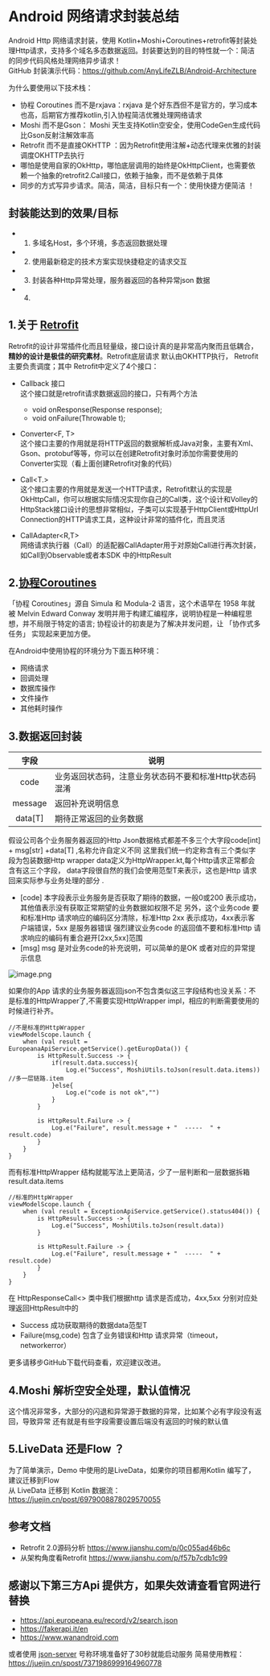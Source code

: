 
# Android 网络请求封装总结

Android Http 网络请求封装，使用 Kotlin+Moshi+Coroutines+retrofit等封装处理Http请求，支持多个域名多态数据返回。封装要达到的目的特性就一个：简洁的同步代码风格处理网络异步请求！  
GitHub 封装演示代码：https://github.com/AnyLifeZLB/Android-Architecture


为什么要使用以下技术栈：

- 协程 Coroutines 而不是rxjava：rxjava 是个好东西但不是官方的，学习成本也高，后期官方推荐kotlin,引入协程简洁优雅处理网络请求
- Moshi 而不是Gson： Moshi 天生支持Kotlin空安全，使用CodeGen生成代码比Gson反射注解效率高
- Retrofit 而不是直接OKHTTP ：因为Retrofit使用注解+动态代理来优雅的封装调度OKHTTP去执行
- 哪怕是使用自家的OkHttp，哪怕底层调用的始终是OkHttpClient，也需要依赖一个抽象的retrofit2.Call接口，依赖于抽象，而不是依赖于具体
- 同步的方式写异步请求。简洁，简洁，目标只有一个：使用快捷方便简洁 ！

## 封装能达到的效果/目标
 - 1. 多域名Host，多个环境，多态返回数据处理      
 - 2. 使用最新稳定的技术方案实现快捷稳定的请求交互
 - 3. 封装各种Http异常处理，服务器返回的各种异常json 数据
 - 4. 


## 1.关于 [Retrofit](https://www.jianshu.com/p/f57b7cdb1c99)

Retrofit的设计非常插件化而且轻量级，接口设计真的是非常高内聚而且低耦合，**精妙的设计是极佳的研究素材**。Retrofit底层请求 默认由OKHTTP执行，
Retrofit主要负责调度；其中 Retrofit中定义了4个接口：

- Callback<T> 接口  
    这个接口就是retrofit请求数据返回的接口，只有两个方法
  * void onResponse(Response<T> response); 
  * void onFailure(Throwable t);

 - Converter<F, T>  
    这个接口主要的作用就是将HTTP返回的数据解析成Java对象，主要有Xml、Gson、protobuf等等，你可以在创建Retrofit对象时添加你需要使用的Converter实现（看上面创建Retrofit对象的代码）

 - Call<T.>  
    这个接口主要的作用就是发送一个HTTP请求，Retrofit默认的实现是OkHttpCall<T>，你可以根据实际情况实现你自己的Call类，这个设计和Volley的HttpStack接口设计的思想非常相似，子类可以实现基于HttpClient或HttpUrl Connection的HTTP请求工具，这种设计非常的插件化，而且灵活

 - CallAdapter<R,T>  
    网络请求执行器（Call）的适配器CallAdapter用于对原始Call进行再次封装，如Call<R>到Observable<R>或者本SDK 中的HttpResult<T>



## 2.[协程Coroutines](https://rengwuxian.com/kotlin-coroutines-1/)

   「协程 Coroutines」源自 Simula 和 Modula-2 语言，这个术语早在 1958 年就被 Melvin Edward Conway 发明并用于构建汇编程序，说明协程是一种编程思想，并不局限于特定的语言; 协程设计的初衷是为了解决并发问题，让 「协作式多任务」 实现起来更加方便。

 在Android中使用协程的环境分为下面五种环境：

 *  网络请求
 *  回调处理
 *  数据库操作
 *  文件操作
 *  其他耗时操作


## 3.数据返回封装


 
|  字段        | 说明             |
| :----:       | --------        |
| code         | 业务返回状态码，注意业务状态码不要和标准Http状态码混淆   |
| message      | 返回补充说明信息 |
| data[T]      | 期待正常返回的业务数据 |


  假设公司各个业务服务器返回的Http Json数据格式都差不多三个大字段code[int] + msg[str] +data[T] ,名称允许自定义不同
  这里我们统一约定称含有三个类似字段为包装数据Http wrapper data定义为HttpWrapper.kt,每个Http请求正常都会含有这三个字段，
  data字段很自然的我们会使用范型T来表示，这也是Http 请求回来实际参与业务处理的部分 .
  - [code] 本字段表示业务服务是否获取了期待的数据，一般0或200 表示成功，其他值表示没有获取正常期望的业务数据如权限不足
    另外，这个业务code 要和标准Http 请求响应的编码区分清除，标准Http 2xx 表示成功，4xx表示客户端错误，5xx 是服务器错误
    强烈建议业务code 的返回值不要和标准Http 请求响应的编码有重合避开[2xx,5xx]范围
  - [msg] msg 是对业务code的补充说明，可以简单的是OK 或者对应的异常提示信息
 
  

    
    
![image.png](https://p1-juejin.byteimg.com/tos-cn-i-k3u1fbpfcp/f386a021023241db9adbb45610aa4b11~tplv-k3u1fbpfcp-watermark.image?)
    
  如果你的App 请求的业务服务器返回json不包含类似这三字段结构也没关系：不是标准的HttpWrapper了,不需要实现HttpWrapper impl，相应的判断需要使用的时候进行补齐。
    
```
//不是标准的HttpWrapper
viewModelScope.launch {
    when (val result = EuropeanaApiService.getService().getEuropData()) {
        is HttpResult.Success -> {
            if(result.data.success){
                Log.e("Success", MoshiUtils.toJson(result.data.items)) //多一层链路.item
            }else{
                Log.e("code is not ok","")
            }
        }

        is HttpResult.Failure -> {
            Log.e("Failure", result.message + "  -----  " + result.code)
        }
    }
}
```
    
而有标准HttpWrapper 结构就能写法上更简洁，少了一层判断和一层数据拆箱    result.data.items
```
//标准的HttpWrapper
viewModelScope.launch {
    when (val result = ExceptionApiService.getService().status404()) {
        is HttpResult.Success -> {
            Log.e("Success", MoshiUtils.toJson(result.data))
        }

        is HttpResult.Failure -> {
            Log.e("Failure", result.message + "  -----  " + result.code)
        }
    }
}
```
    

  在 HttpResponseCall<> 类中我们根据http 请求是否成功，4xx,5xx 分别对应处理返回HttpResult<out T : Any>中的
  - Success<T>   成功获取期待的数据data范型T
  - Failure(msg,code)  包含了业务错误和Http 请求异常（timeout，networkerror）
    
 
更多请移步GitHub下载代码查看，欢迎建议改进。    


## 4.Moshi 解析空安全处理，默认值情况
   这个情况非常多，大部分的闪退和异常源于数据的异常，比如某个必有字段没有返回，导致异常
   还有就是有些字段需要设置后端没有返回的时候的默认值

## 5.LiveData 还是Flow ？

 为了简单演示，Demo 中使用的是LiveData，如果你的项目都用Kotlin 编写了，建议迁移到Flow   
 从 LiveData 迁移到 Kotlin 数据流：https://juejin.cn/post/6979008878029570055




## 参考文档
- Retrofit 2.0源码分析 https://www.jianshu.com/p/0c055ad46b6c
- 从架构角度看Retrofit  https://www.jianshu.com/p/f57b7cdb1c99
    

## 感谢以下第三方Api 提供方，如果失效请查看官网进行替换
* https://api.europeana.eu/record/v2/search.json
* https://fakerapi.it/en  
* https://www.wanandroid.com     

 或者使用 [json-server](https://github.com/typicode/json-server) 号称环境准备好了30秒就能启动服务
 简易使用教程：https://juejin.cn/spost/7371986999164960778

